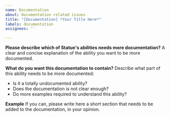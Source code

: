```yaml
---
name: Documentation
about: Documentation related issues
title: "[Documentation] *Your Title Here*"
labels: documentation
assignees: ''

---
```


**Please describe which of Statue's abilities needs more documentation?**
A clear and concise explanation of the ability you want to be more documented.

**What do you want this documentation to contain?**
Describe what part of this ability needs to be more documented:
* Is it a totally undocumented ability?
* Does the documentation is not clear enough?
* Do more examples required to understand this ability?

**Example**
If you can, please write here a short section that needs to be added to the documentation, in your opinion.
